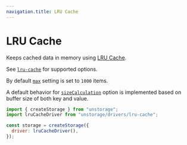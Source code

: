 ```yaml
---
navigation.title: LRU Cache
---
```


# LRU Cache

Keeps cached data in memory using [LRU Cache](https://www.npmjs.com/package/lru-cache).

See [`lru-cache`](https://www.npmjs.com/package/lru-cache) for supported options.

By default [`max`](https://www.npmjs.com/package/lru-cache#max) setting is set to `1000` items.

A default behavior for [`sizeCalculation`](https://www.npmjs.com/package/lru-cache#sizecalculation) option is implemented based on buffer size of both key and value.

```js
import { createStorage } from "unstorage";
import lruCacheDriver from "unstorage/drivers/lru-cache";

const storage = createStorage({
  driver: lruCacheDriver(),
});
```
